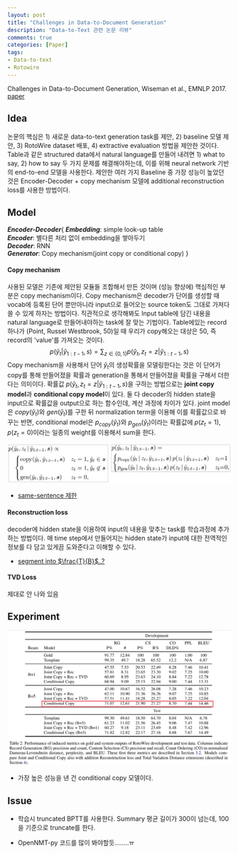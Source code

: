 ```yaml
---
layout: post
title: "Challenges in Data-to-Document Generation"
description: "Data-to-Text 관련 논문 리뷰"
comments: true
categories: [Paper]
tags:
- Data-to-text
- Rotowire
---
```


Challenges in Data-to-Document Generation, Wiseman et al., EMNLP 2017. [paper](https://arxiv.org/abs/1707.08052)

## Idea
논문의 핵심은 1) 새로운 data-to-text generation task를 제안, 2) baseline 모델 제안, 3) RotoWire dataset 배포, 4)  extractive evaluation 방법을 제안한 것이다. Table과 같은 structured data에서 natural language를 만들어 내려면 1) what to say, 2) how to say 두 가지 문제를 해결해야하는데, 이를 위해 neural network 기반의 end-to-end 모델을 사용한다. 제안한 여러 가지 Baseline 중 가장 성능이 높았던 것은 Encoder-Decoder + copy mechanism 모델에 additional reconstruction loss를 사용한 방법이다.			

  

## Model
***Encoder-Decoder***{
    ***Embedding***:  simple look-up table  
    ***Encoder***: 별다른 처리 없이 embedding을 쌓아두기  
    ***Decoder***:  RNN  
    ***Generator***:  Copy mechanism(joint copy or conditional copy)
    }

#### Copy mechanism

사용된 모델은 기존에 제안된 모듈들 조합해서 만든 것이며 (성능 향상에) 핵심적인 부분은 copy mechanism이다. Copy mechanism은 decoder가 단어를 생성할 때 vocab에 등록된 단어 뿐만아니라 input으로 들어오는 source token도 그대로 가져다 쓸 수 있게 하자는 방법이다. 직관적으로 생각해봐도 Input table에 담긴 내용을 natural language로 만들어내야하는 task에 잘 맞는 기법이다. Table에있는 record 하나가 (Point, Russel Westbrook, 50)일 때 우리가 copy해오는 대상은 50, 즉 record의 'value'를 가져오는 것이다.
$$
p(\hat{y}_t | \hat{y}_{1:t-1}, s) = \sum_{z\in\left\{0,1\right\}}p(\hat{y}_t, z_t=z|\hat{y}_{1:t-1}, s)
$$
Copy mechanism을 사용해서 단어 $\hat{y}_t$의 생성확률을 모델링한다는 것은 이 단어가 copy를 통해 만들어졌을 확률과 generation을 통해서 만들어졌을 확률을 구해서 더한다는 의미이다.  확률값 $p(\hat{y}_t, z_t=z|\hat{y}_{1:t-1}, s)$을 구하는 방법으로는 **joint copy model**과 **conditional copy model**이 있다. 둘 다 decoder의 hidden state을 input으로 확률값을 output으로 하는 함수인데, 계산 과정에 차이가 있다. joint model은 $copy(\hat{y}_t)$와 $gen(\hat{y}_t)$를 구한 뒤 normalization term을 이용해 이를 확률값으로 바꾸는 반면, conditional model은 $p_{copy}({\hat{y}_t})$와 $p_{gen}({\hat{y}_t})$이라는 확률값에 $p(z_t=1), p(z_t=0)$이라는 일종의 weight를 이용해서 sum을 한다.

![copy](/assets/img/copy.jpg)

- <u>same-sentence 제한</u>

#### Reconstruction loss

decoder에 hidden state을 이용하여 input의 내용을 맞추는 task를 학습과정에 추가하는 방법이다. 매 time step에서 만들어지는 hidden state가 input에 대한 전역적인 정보를 다 담고 있게끔 도와준다고 이해할 수 있다.

- <u>segment into $\frac{T}{B}$..?</u>

#### TVD Loss

제대로 안 나와 있음

  

## Experiment
![result](/assets/img/wiseman_result.PNG)

- 가장 높은 성능을 낸 건 conditional copy 모델이다.

  

## Issue

- 학습시 truncated BPTT를 사용한다. Summary 평균 길이가 300이 넘는데, 100을 기준으로 truncate를 한다.

- OpenNMT-py 코드를 많이 봐야할듯........ㅠ